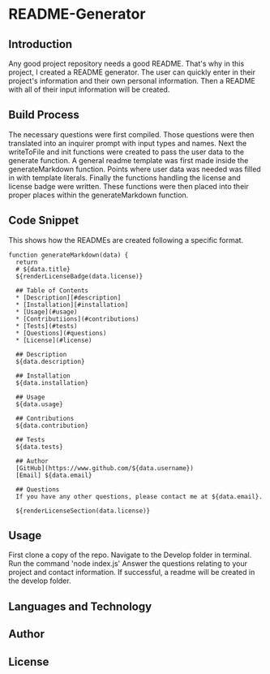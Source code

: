 # README-Generator

## Introduction
Any good project repository needs a good README. That's why in this project, I created a README generator.
The user can quickly enter in their project's information and their own personal information. 
Then a README with all of their input information will be created.

## Build Process
The necessary questions were first compiled. Those questions were then translated into an inquirer prompt with input types and names.
Next the writeToFile and init functions were created to pass the user data to the generate function.
A general readme template was first made inside the generateMarkdown function. Points where user data was needed was filled in with template literals.
Finally the functions handling the license and license badge were written. These functions were then placed into their proper places within the generateMarkdown function.

## Code Snippet
This shows how the READMEs are created following a specific format. 

```
function generateMarkdown(data) {
  return `
  # ${data.title}
  ${renderLicenseBadge(data.license)}
  
  ## Table of Contents
  * [Description][#description]
  * [Installation][#installation]
  * [Usage](#usage)
  * [Contributiions](#contributions)
  * [Tests](#tests)
  * [Questions](#questions)
  * [License](#license)
  
  ## Description
  ${data.description}

  ## Installation
  ${data.installation}
  
  ## Usage
  ${data.usage}

  ## Contributions
  ${data.contribution}

  ## Tests 
  ${data.tests}

  ## Author
  [GitHub](https://www.github.com/${data.username})
  [Email] ${data.email}

  ## Questions
  If you have any other questions, please contact me at ${data.email}.

  ${renderLicenseSection(data.license)}
```

## Usage
First clone a copy of the repo.
Navigate to the Develop folder in terminal.
Run the command 'node index.js'
Answer the questions relating to your project and contact information.
If successful, a readme will be created in the develop folder.

## Languages and Technology


## Author


## License